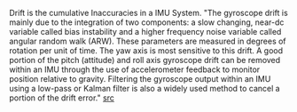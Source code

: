 Drift is the cumulative Inaccuracies in a IMU System. 
"The gyroscope drift is mainly due to the integration of two components: a slow changing, near-dc variable called bias instability and a higher frequency noise variable called angular random walk (ARW). These parameters are measured in degrees of rotation per unit of time. The yaw axis is most sensitive to this drift. A good portion of the pitch (attitude) and roll axis gyroscope drift can be removed within an IMU through the use of accelerometer feedback to monitor position relative to gravity. Filtering the gyroscope output within an IMU using a low-pass or Kalman filter is also a widely used method to cancel a portion of the drift error."
[src](https://www.analog.com/en/resources/analog-dialogue/raqs/raq-issue-139.html)